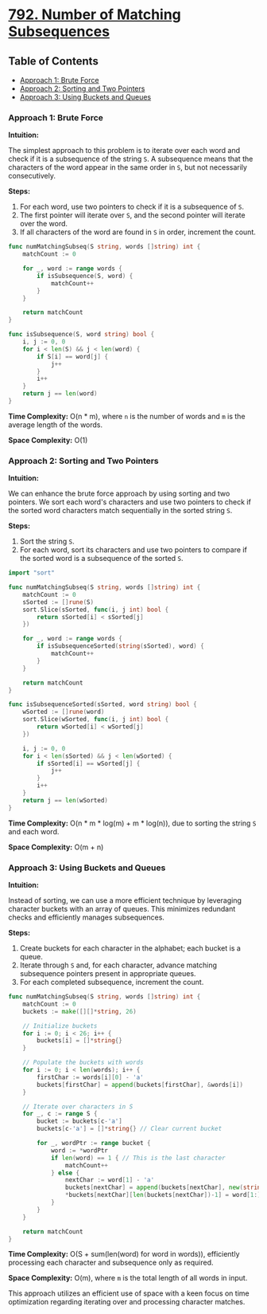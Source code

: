 # [792. Number of Matching Subsequences](https://leetcode.com/problems/number-of-matching-subsequences/)

## Table of Contents

- [Approach 1: Brute Force](#approach-1-brute-force)
- [Approach 2: Sorting and Two Pointers](#approach-2-sorting-and-two-pointers)
- [Approach 3: Using Buckets and Queues](#approach-3-using-buckets-and-queues)

### Approach 1: Brute Force

**Intuition:**

The simplest approach to this problem is to iterate over each word and check if it is a subsequence of the string `S`. A subsequence means that the characters of the word appear in the same order in `S`, but not necessarily consecutively.

**Steps:**

1. For each word, use two pointers to check if it is a subsequence of `S`.
2. The first pointer will iterate over `S`, and the second pointer will iterate over the word.
3. If all characters of the word are found in `S` in order, increment the count.

```go
func numMatchingSubseq(S string, words []string) int {
    matchCount := 0

    for _, word := range words {
        if isSubsequence(S, word) {
            matchCount++
        }
    }

    return matchCount
}

func isSubsequence(S, word string) bool {
    i, j := 0, 0
    for i < len(S) && j < len(word) {
        if S[i] == word[j] {
            j++
        }
        i++
    }
    return j == len(word)
}
```

**Time Complexity:** O(n * m), where `n` is the number of words and `m` is the average length of the words.

**Space Complexity:** O(1)

### Approach 2: Sorting and Two Pointers

**Intuition:**

We can enhance the brute force approach by using sorting and two pointers. We sort each word's characters and use two pointers to check if the sorted word characters match sequentially in the sorted string `S`.

**Steps:**

1. Sort the string `S`.
2. For each word, sort its characters and use two pointers to compare if the sorted word is a subsequence of the sorted `S`.

```go
import "sort"

func numMatchingSubseq(S string, words []string) int {
    matchCount := 0
    sSorted := []rune(S)
    sort.Slice(sSorted, func(i, j int) bool {
        return sSorted[i] < sSorted[j]
    })

    for _, word := range words {
        if isSubsequenceSorted(string(sSorted), word) {
            matchCount++
        }
    }

    return matchCount
}

func isSubsequenceSorted(sSorted, word string) bool {
    wSorted := []rune(word)
    sort.Slice(wSorted, func(i, j int) bool {
        return wSorted[i] < wSorted[j]
    })

    i, j := 0, 0
    for i < len(sSorted) && j < len(wSorted) {
        if sSorted[i] == wSorted[j] {
            j++
        }
        i++
    }
    return j == len(wSorted)
}
```

**Time Complexity:** O(n * m * log(m) + m * log(n)), due to sorting the string `S` and each word.

**Space Complexity:** O(m + n)

### Approach 3: Using Buckets and Queues

**Intuition:**

Instead of sorting, we can use a more efficient technique by leveraging character buckets with an array of queues. This minimizes redundant checks and efficiently manages subsequences.

**Steps:**

1. Create buckets for each character in the alphabet; each bucket is a queue.
2. Iterate through `S` and, for each character, advance matching subsequence pointers present in appropriate queues.
3. For each completed subsequence, increment the count.

```go
func numMatchingSubseq(S string, words []string) int {
    matchCount := 0
    buckets := make([][]*string, 26)

    // Initialize buckets
    for i := 0; i < 26; i++ {
        buckets[i] = []*string{}
    }

    // Populate the buckets with words
    for i := 0; i < len(words); i++ {
        firstChar := words[i][0] - 'a'
        buckets[firstChar] = append(buckets[firstChar], &words[i])
    }

    // Iterate over characters in S
    for _, c := range S {
        bucket := buckets[c-'a']
        buckets[c-'a'] = []*string{} // Clear current bucket

        for _, wordPtr := range bucket {
            word := *wordPtr
            if len(word) == 1 { // This is the last character
                matchCount++
            } else {
                nextChar := word[1] - 'a'
                buckets[nextChar] = append(buckets[nextChar], new(string))
                *buckets[nextChar][len(buckets[nextChar])-1] = word[1:]
            }
        }
    }

    return matchCount
}
```

**Time Complexity:** O(S + sum(len(word) for word in words)), efficiently processing each character and subsequence only as required.

**Space Complexity:** O(m), where `m` is the total length of all words in input.

This approach utilizes an efficient use of space with a keen focus on time optimization regarding iterating over and processing character matches.

